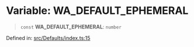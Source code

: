 # Variable: WA\_DEFAULT\_EPHEMERAL

> `const` **WA\_DEFAULT\_EPHEMERAL**: `number`

Defined in: [src/Defaults/index.ts:15](https://github.com/Fokusdotid/Baileys/blob/4cdf75fe48f9b13e8084d341633612ce49e934bd/src/Defaults/index.ts#L15)
